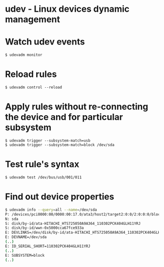udev - Linux devices dynamic management
=======================================

# Watch udev events

    $ udevadm monitor

# Reload rules

    $ udevadm control --reload

# Apply rules without re-connecting the device and for particular subsystem

    $ udevadm trigger --subsystem-match=usb
    $ udevadm trigger --subsystem-match=block /dev/sda

# Test rule's syntax

    $ udevadm test /dev/bus/usb/001/011

# Find out device properties

```bash
$ udevadm info --query=all --name=/dev/sda
P: /devices/pci0000:00/0000:00:17.0/ata3/host2/target2:0:0/2:0:0:0/block/sda
N: sda
S: disk/by-id/ata-HITACHI_HTS725050A9A364_110302PCK404GLH11YRJ
S: disk/by-id/wwn-0x5000cca67fce933a
E: DEVLINKS=/dev/disk/by-id/ata-HITACHI_HTS725050A9A364_110302PCK404GLH11YRJ /dev/disk/by-id/wwn-0x5000cca67fce933a
E: DEVNAME=/dev/sda
(..)
E: ID_SERIAL_SHORT=110302PCK404GLH11YRJ
(..)
E: SUBSYSTEM=block
(..)
```

